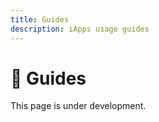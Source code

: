 ```yaml
---
title: Guides
description: iApps usage guides
---
```


# 📖 Guides

This page is under development.

<!-- TODO: Add the guides -->
